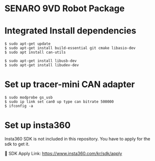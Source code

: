 # SENARO 9VD Robot Package

# Integrated Install dependencies
```
$ sudo apt-get update
$ sudo apt-get install build-essential git cmake libasio-dev
$ sudo apt install can-utils

$ sudo apt-get install libusb-dev
$ sudo apt-get install libudev-dev
```

# Set up tracer-mini CAN adapter
```
$ sudo modprobe gs_usb
$ sudo ip link set can0 up type can bitrate 500000
$ ifconfig -a
```

# Set up insta360
Insta360 SDK is not included in this repository. You have to apply for the sdk to get it.

🔗 SDK Apply Link: https://www.insta360.com/kr/sdk/apply